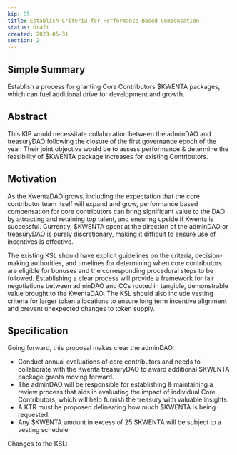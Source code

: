 ```yaml
---
kip: 85
title: Establish Criteria for Performance-Based Compensation
status: Draft
created: 2023-05-31
section: 2
---
```


## Simple Summary
Establish a process for granting Core Contributors $KWENTA packages, which can fuel additional drive for development and growth.

## Abstract
This KIP would necessitate collaboration between the adminDAO and treasuryDAO following the closure of the first governance epoch of the year. Their joint objective would be to assess performance & determine the feasibility of $KWENTA package increases for existing Contributors.

## Motivation
As the KwentaDAO grows, including the expectation that the core contributor team itself will expand and grow, performance based compensation for core contributors can bring significant value to the DAO by attracting and retaining top talent, and ensuring upside if Kwenta is successful. Currently, $KWENTA spent at the direction of the adminDAO or treasuryDAO is purely discretionary, making it difficult to ensure use of incentives is effective.

The existing KSL should have explicit guidelines on the criteria, decision-making authorities, and timelines for determining when core contributors are eligible for bonuses and the corresponding procedural steps to be followed. Establishing a clear process will provide a framework for fair negotiations between adminDAO and CCs rooted in tangible, demonstrable value brought to the KwentaDAO. The KSL should also include vesting criteria for larger token allocations to ensure long term incentive alignment and prevent unexpected changes to token supply.

## Specification
Going forward, this proposal makes clear the adminDAO:


- Conduct annual evaluations of core contributors and needs to collaborate with the Kwenta treasuryDAO to award additional $KWENTA package grants moving forward. 
- The adminDAO will be responsible for establishing & maintaining a review process that aids in evaluating the impact of individual Core Contributors, which will help furnish the treasury with valuable insights.
- A KTR must be proposed delineating how much $KWENTA is being requested.
- Any $KWENTA amount in excess of 25 $KWENTA will be subject to a vesting schedule 


Changes to the KSL:
